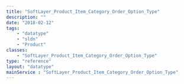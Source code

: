 ```yaml
---
title: "SoftLayer_Product_Item_Category_Order_Option_Type"
description: ""
date: "2018-02-12"
tags:
    - "datatype"
    - "sldn"
    - "Product"
classes:
    - "SoftLayer_Product_Item_Category_Order_Option_Type"
type: "reference"
layout: "datatype"
mainService : "SoftLayer_Product_Item_Category_Order_Option_Type"
---
```

